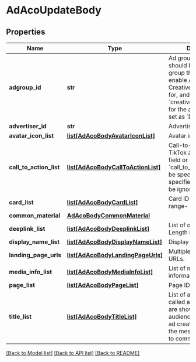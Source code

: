 # AdAcoUpdateBody

## Properties
Name | Type | Description | Notes
------------ | ------------- | ------------- | -------------
**adgroup_id** | **str** | Ad group ID. The ID should be of the ad group that you will enable Automated Creative Optimization for, and &#x60;creative_material_mode&#x60; for the ad group must be set as &#x60;DYNAMIC&#x60;. | [optional] 
**advertiser_id** | **str** | Advertiser ID.  | [required] 
**avatar_icon_list** | [**list[AdAcoBodyAvatarIconList]**](AdAcoBodyAvatarIconList.md) | Avatar image list. | [optional] 
**call_to_action_list** | [**list[AdAcoBodyCallToActionList]**](AdAcoBodyCallToActionList.md) | Call-to-action list. For TikTok ads, either this field or &#x60;call_to_action_id&#x60; must be specified. If both are specified, this field will be ignored. | [optional] 
**card_list** | [**list[AdAcoBodyCardList]**](AdAcoBodyCardList.md) | Card ID list. Length range- [0,1]. | [optional] 
**common_material** | [**AdAcoBodyCommonMaterial**](AdAcoBodyCommonMaterial.md) |  | [optional] 
**deeplink_list** | [**list[AdAcoBodyDeeplinkList]**](AdAcoBodyDeeplinkList.md) | List of open URLs. Length range- [0,1] | [optional] 
**display_name_list** | [**list[AdAcoBodyDisplayNameList]**](AdAcoBodyDisplayNameList.md) | Display names. | [optional] 
**landing_page_urls** | [**list[AdAcoBodyLandingPageUrls]**](AdAcoBodyLandingPageUrls.md) | Multiple landing page URLs. | [optional] 
**media_info_list** | [**list[AdAcoBodyMediaInfoList]**](AdAcoBodyMediaInfoList.md) | List of media information. | [optional] 
**page_list** | [**list[AdAcoBodyPageList]**](AdAcoBodyPageList.md) | Page ID list. | [optional] 
**title_list** | [**list[AdAcoBodyTitleList]**](AdAcoBodyTitleList.md) | List of ad titles (also called ad texts). Ad titles are shown to your audience as part of your ad creative, to deliver the message you intend to communicate to them. | [optional] 

[[Back to Model list]](../README.md#documentation-for-models) [[Back to API list]](../README.md#documentation-for-api-endpoints) [[Back to README]](../README.md)

